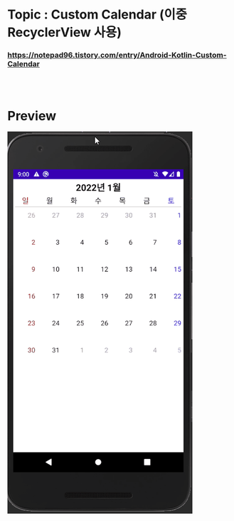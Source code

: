 # Topic : Custom Calendar (이중 RecyclerView 사용)


### https://notepad96.tistory.com/entry/Android-Kotlin-Custom-Calendar


<br><br>

# Preview

![preview](preview.gif)
